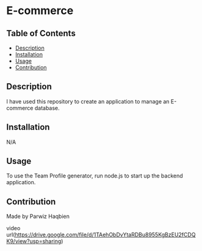 # E-commerce

## Table of Contents
- [Description](#description)
- [Installation](#installation)
- [Usage](#usage)
- [Contribution](#contribution)

## Description
I have used this repository to create an application to manage an  E-commerce database.

## Installation
N/A

## Usage
To use the Team Profile generator, run node.js to start up the backend application.

## Contribution
Made by Parwiz Haqbien

video url(https://drive.google.com/file/d/1TAehObDvYtaRDBu8955KgBzEU2fCDQK9/view?usp=sharing)